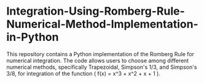 # Integration-Using-Romberg-Rule-Numerical-Method-Implementation-in-Python
This repository contains a Python implementation of the Romberg Rule for numerical integration. The code allows users to choose among different numerical methods, specifically Trapezoidal, Simpson's 1/3, and Simpson's 3/8, for integration of the function \( f(x) = x^3 + x^2 + x + 1 \).
